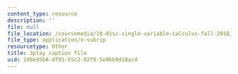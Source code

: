 ```yaml
---
content_type: resource
description: ''
file: null
file_location: /coursemedia/18-01sc-single-variable-calculus-fall-2010/1d8e95b8df9555c292f95e96b9d18acd_eRCN3daFCmU.vtt
file_type: application/x-subrip
resourcetype: Other
title: 3play caption file
uid: 1d8e95b8-df95-55c2-92f9-5e96b9d18acd
---
```

